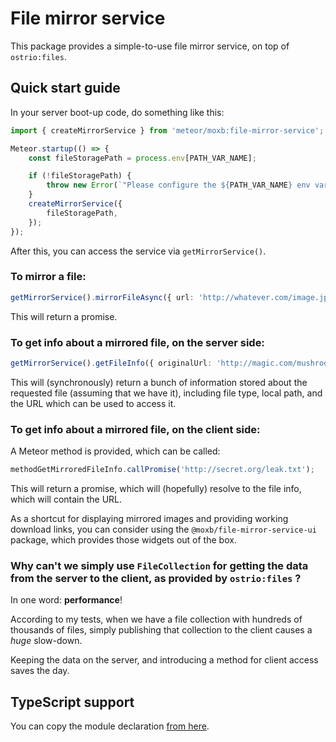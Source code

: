 # File mirror service

This package provides a simple-to-use file mirror service, on top of `ostrio:files`.

## Quick start guide

In your server boot-up code, do something like this:
``` typescript
import { createMirrorService } from 'meteor/moxb:file-mirror-service';

Meteor.startup(() => {
    const fileStoragePath = process.env[PATH_VAR_NAME];

    if (!fileStoragePath) {
        throw new Error(`"Please configure the ${PATH_VAR_NAME} env variable!`);
    }
    createMirrorService({
        fileStoragePath,
    });
});
```

After this, you can access the service via `getMirrorService()`.

### To mirror a file:

``` typescript
getMirrorService().mirrorFileAsync({ url: 'http://whatever.com/image.jpg'});
`````

This will return a promise.

### To get info about a mirrored file, on the server side:

```typescript
getMirrorService().getFileInfo({ originalUrl: 'http://magic.com/mushroom.jpg'});
```

This will (synchronously) return a bunch of information stored about
the requested file (assuming that we have it),
including file type, local path, and the URL which can be used to access it.

### To get info about a mirrored file, on the client side:

A Meteor method is provided, which can be called:

```typescript
methodGetMirroredFileInfo.callPromise('http://secret.org/leak.txt');
```

This will return a promise, which will (hopefully) resolve to the file info,
which will contain the URL.

As a shortcut for displaying mirrored images and providing working download links,
you can consider using the `@moxb/file-mirror-service-ui` package, which provides
those widgets out of the box.

### Why can't we simply use `FileCollection` for getting the data from the server to the client, as provided by `ostrio:files` ?

In one word: **performance**!

According to my tests, when we have a file collection with hundreds of thousands of files,
simply publishing that collection to the client causes a _huge_ slow-down.

Keeping the data on the server, and introducing a method for client access saves the day.

## TypeScript support

You can copy the module declaration [from here](https://github.com/moxb/moxb/blob/master/meteor/global.d.ts#L281).
